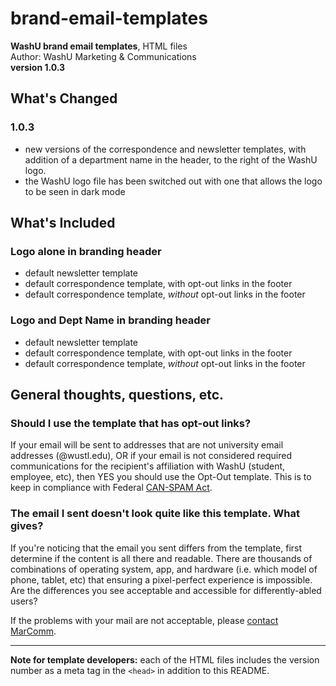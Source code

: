 # brand-email-templates
**WashU brand email templates**, HTML files  
Author: WashU Marketing & Communications  
**version 1.0.3**
## What's Changed
### 1.0.3
- new versions of the correspondence and newsletter templates, with addition of a department name in the header, to the right of the WashU logo.
- the WashU logo file has been switched out with one that allows the logo to be seen in dark mode

## What's Included
### Logo alone in branding header
- default newsletter template
- default correspondence template, with opt-out links in the footer
- default correspondence template, *without* opt-out links in the footer
### Logo and Dept Name in branding header
- default newsletter template
- default correspondence template, with opt-out links in the footer
- default correspondence template, *without* opt-out links in the footer

## General thoughts, questions, etc.
### Should I use the template that has opt-out links?
If your email will be sent to addresses that are not university email addresses (@wustl.edu), OR if your email is not considered required communications for the recipient's affiliation with WashU (student, employee, etc), then YES you should use the Opt-Out template. This is to keep in compliance with Federal [CAN-SPAM Act](https://www.ftc.gov/business-guidance/resources/can-spam-act-compliance-guide-business).

### The email I sent doesn't look quite like this template. What gives?
If you're noticing that the email you sent differs from the template, first determine if the content is all there and readable. There are thousands of combinations of operating system, app, and hardware (i.e. which model of phone, tablet, etc) that ensuring a pixel-perfect experience is impossible. Are the differences you see acceptable and accessible for differently-abled users?

If the problems with your mail are not acceptable, please [contact MarComm](https://marcomm.washu.edu/contacts).

---
**Note for template developers:** each of the HTML files includes the version number as a meta tag in the `<head>` in addition to this README.
